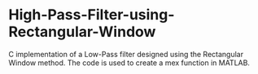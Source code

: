 # High-Pass-Filter-using-Rectangular-Window
C implementation of a Low-Pass filter designed using the Rectangular Window method. The code is used to create a mex function in MATLAB.
